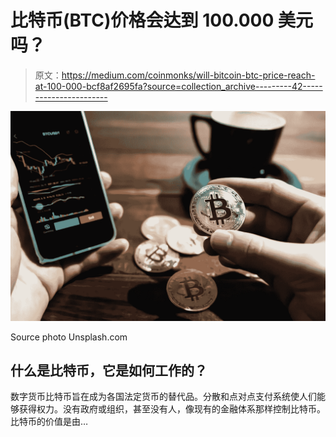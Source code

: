 # 比特币(BTC)价格会达到 100.000 美元吗？

> 原文：<https://medium.com/coinmonks/will-bitcoin-btc-price-reach-at-100-000-bcf8af2695fa?source=collection_archive---------42----------------------->

![](img/9626e2635ebcd4d57176be39c6b11471.png)

Source photo Unsplash.com

## 什么是比特币，它是如何工作的？

数字货币比特币旨在成为各国法定货币的替代品。分散和点对点支付系统使人们能够获得权力。没有政府或组织，甚至没有人，像现有的金融体系那样控制比特币。比特币的价值是由…